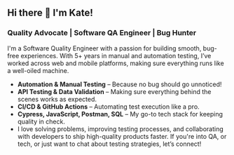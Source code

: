 
## Hi there 👋 I'm Kate!
<h3 class=“heading-element” dir=“auto”> Quality Advocate | Software QA Engineer | Bug Hunter </h3>
<p dir=“auto”>I'm a Software Quality Engineer with a passion for building smooth, bug-free experiences. With 5+ years in manual and automation testing, I’ve worked across web and mobile platforms, making sure everything runs like a well-oiled machine.</p>
<ul dir=“auto”>
<li><strong>Automation & Manual Testing</strong> – Because no bug should go unnoticed!</li>
<li><strong>API Testing & Data Validation</strong> – Making sure everything behind the scenes works as expected.</li>
<li><strong>CI/CD & GitHub Actions</strong> – Automating test execution like a pro.</li>
<li><strong>Cypress, JavaScript, Postman, SQL</strong> – My go-to tech stack for keeping quality in check.</li>
<li> I love solving problems, improving testing processes, and collaborating with developers to ship high-quality products faster. If you're into QA, or tech, or just want to chat about testing strategies, let’s connect!</li>
</ul>
<!--
**Katie51/Katie51** is a ✨ _special_ ✨ repository because its `README.md` (this file) appears on your GitHub profile.



-->
